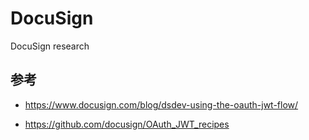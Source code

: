 # DocuSign

DocuSign research

## 参考

* https://www.docusign.com/blog/dsdev-using-the-oauth-jwt-flow/

* https://github.com/docusign/OAuth_JWT_recipes
